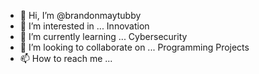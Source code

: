 - 👋 Hi, I’m @brandonmaytubby
- 👀 I’m interested in ... Innovation
- 🌱 I’m currently learning ... Cybersecurity
- 💞️ I’m looking to collaborate on ... Programming Projects
- 📫 How to reach me ... 


<!---
brandonmaytubby/brandonmaytubby is a ✨ special ✨ repository because its `README.md` (this file) appears on your GitHub profile.
You can click the Preview link to take a look at your changes.
--->
